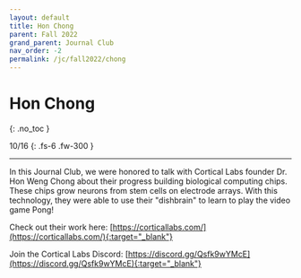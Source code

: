 ```yaml
---
layout: default
title: Hon Chong
parent: Fall 2022
grand_parent: Journal Club
nav_order: -2
permalink: /jc/fall2022/chong
---
```


# Hon Chong
{: .no_toc }

10/16
{: .fs-6 .fw-300 }

---

In this Journal Club, we were honored to talk with Cortical Labs founder Dr. Hon Weng Chong about their progress building biological computing chips. These chips grow neurons from stem cells on electrode arrays. With this technology, they were able to use their "dishbrain" to learn to play the video game Pong!

Check out their work here: [https://corticallabs.com/](https://corticallabs.com/){:target="_blank"}

Join the Cortical Labs Discord: [https://discord.gg/Qsfk9wYMcE](https://discord.gg/Qsfk9wYMcE){:target="_blank"}
